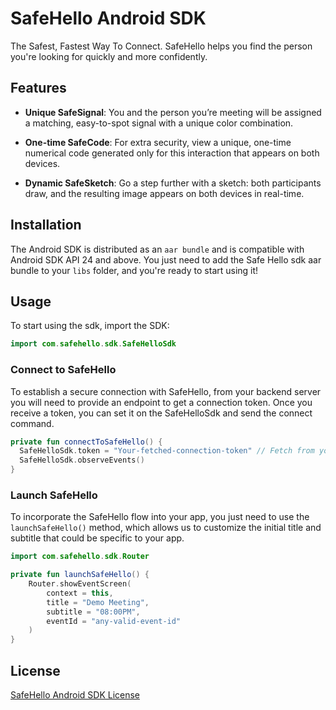 # SafeHello Android SDK

The Safest, Fastest Way To Connect. SafeHello helps you find the person you're looking for quickly and more confidently.

## Features

- **Unique SafeSignal**: You and the person you’re meeting will be assigned a matching, easy-to-spot signal with a unique color combination.

- **One-time SafeCode**: For extra security, view a unique, one-time numerical code generated only for this interaction that appears on both devices.

- **Dynamic SafeSketch**: Go a step further with a sketch: both participants draw, and the resulting image appears on both devices in real-time.

## Installation

The Android SDK is distributed as an `aar bundle` and is compatible with Android SDK API 24 and above. 
You just need to add the Safe Hello sdk aar bundle to your `libs` folder, and you're ready to start using it!

## Usage

To start using the sdk, import the SDK:

```kotlin
import com.safehello.sdk.SafeHelloSdk
```

### Connect to SafeHello

To establish a secure connection with SafeHello, from your backend server you will need to provide an endpoint to get a connection token. Once you receive a token, you can set it on the SafeHelloSdk and send the connect command.

```kotlin
private fun connectToSafeHello() {
  SafeHelloSdk.token = "Your-fetched-connection-token" // Fetch from your backend server 
  SafeHelloSdk.observeEvents()
}
```

### Launch SafeHello

To incorporate the SafeHello flow into your app, you just need to use the `launchSafeHello()` method, which allows us to customize the initial title and subtitle that could be specific to your app.

```kotlin
import com.safehello.sdk.Router

private fun launchSafeHello() {
    Router.showEventScreen(
        context = this,
        title = "Demo Meeting",
        subtitle = "08:00PM",
        eventId = "any-valid-event-id"
    )
}
```

## License

[SafeHello Android SDK License](LICENSE)
